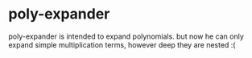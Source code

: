 poly-expander
=============

poly-expander is intended to expand polynomials. but now he can only expand simple multiplication terms, however deep they are nested :(

